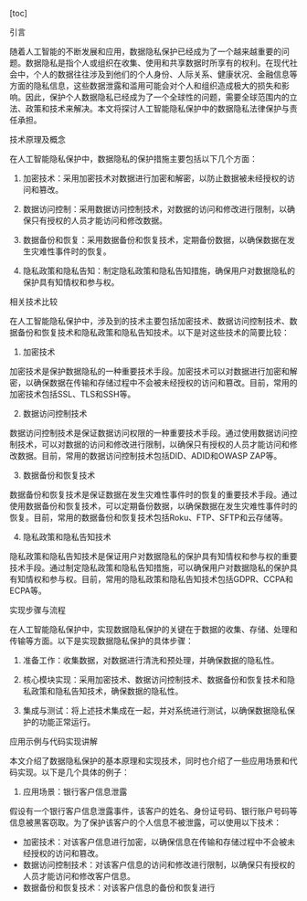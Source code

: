 
[toc]                    
                
                
引言

随着人工智能的不断发展和应用，数据隐私保护已经成为了一个越来越重要的问题。数据隐私是指个人或组织在收集、使用和共享数据时所享有的权利。在现代社会中，个人的数据往往涉及到他们的个人身份、人际关系、健康状况、金融信息等方面的隐私信息，这些数据泄露和滥用可能会对个人和组织造成极大的损失和影响。因此，保护个人数据隐私已经成为了一个全球性的问题，需要全球范围内的立法、政策和技术来解决。本文将探讨人工智能隐私保护中的数据隐私法律保护与责任承担。

技术原理及概念

在人工智能隐私保护中，数据隐私的保护措施主要包括以下几个方面：

1. 加密技术：采用加密技术对数据进行加密和解密，以防止数据被未经授权的访问和篡改。

2. 数据访问控制：采用数据访问控制技术，对数据的访问和修改进行限制，以确保只有授权的人员才能访问和修改数据。

3. 数据备份和恢复：采用数据备份和恢复技术，定期备份数据，以确保数据在发生灾难性事件时的恢复。

4. 隐私政策和隐私告知：制定隐私政策和隐私告知措施，确保用户对数据隐私的保护具有知情权和参与权。

相关技术比较

在人工智能隐私保护中，涉及到的技术主要包括加密技术、数据访问控制技术、数据备份和恢复技术和隐私政策和隐私告知技术。以下是对这些技术的简要比较：

1. 加密技术

加密技术是保护数据隐私的一种重要技术手段。加密技术可以对数据进行加密和解密，以确保数据在传输和存储过程中不会被未经授权的访问和篡改。目前，常用的加密技术包括SSL、TLS和SSH等。

2. 数据访问控制技术

数据访问控制技术是保证数据访问权限的一种重要技术手段。通过使用数据访问控制技术，可以对数据的访问和修改进行限制，以确保只有授权的人员才能访问和修改数据。目前，常用的数据访问控制技术包括DID、ADID和OWASP ZAP等。

3. 数据备份和恢复技术

数据备份和恢复技术是保证数据在发生灾难性事件时的恢复的重要技术手段。通过使用数据备份和恢复技术，可以定期备份数据，以确保数据在发生灾难性事件时的恢复。目前，常用的数据备份和恢复技术包括Roku、FTP、SFTP和云存储等。

4. 隐私政策和隐私告知技术

隐私政策和隐私告知技术是保证用户对数据隐私的保护具有知情权和参与权的重要技术手段。通过制定隐私政策和隐私告知措施，可以确保用户对数据隐私的保护具有知情权和参与权。目前，常用的隐私政策和隐私告知技术包括GDPR、CCPA和ECPA等。

实现步骤与流程

在人工智能隐私保护中，实现数据隐私保护的关键在于数据的收集、存储、处理和传输等方面。以下是实现数据隐私保护的具体步骤：

1. 准备工作：收集数据，对数据进行清洗和预处理，并确保数据的隐私性。

2. 核心模块实现：采用加密技术、数据访问控制技术、数据备份和恢复技术和隐私政策和隐私告知技术，确保数据的隐私性。

3. 集成与测试：将上述技术集成在一起，并对系统进行测试，以确保数据隐私保护的功能正常运行。

应用示例与代码实现讲解

本文介绍了数据隐私保护的基本原理和实现技术，同时也介绍了一些应用场景和代码实现。以下是几个具体的例子：

1. 应用场景：银行客户信息泄露

假设有一个银行客户信息泄露事件，该客户的姓名、身份证号码、银行账户号码等信息被黑客窃取。为了保护该客户的个人信息不被泄露，可以使用以下技术：

- 加密技术：对该客户信息进行加密，以确保信息在传输和存储过程中不会被未经授权的访问和篡改。
- 数据访问控制技术：对该客户信息的访问和修改进行限制，以确保只有授权的人员才能访问和修改客户信息。
- 数据备份和恢复技术：对该客户信息的备份和恢复进行

